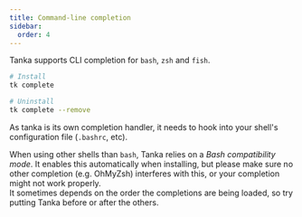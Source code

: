 ```yaml
---
title: Command-line completion
sidebar:
  order: 4
---
```


Tanka supports CLI completion for `bash`, `zsh` and `fish`.

```bash
# Install
tk complete

# Uninstall
tk complete --remove
```

As tanka is its own completion handler, it needs to hook into your shell's
configuration file (`.bashrc`, etc).

When using other shells than `bash`, Tanka relies on a _Bash compatibility
mode_. It enables this automatically when installing, but please make sure no
other completion (e.g. OhMyZsh) interferes with this, or your completion might
not work properly.  
It sometimes depends on the order the completions are being loaded, so try
putting Tanka before or after the others.
